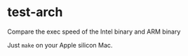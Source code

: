 # test-arch

Compare the exec speed of the Intel binary and ARM binary

Just `make` on your Apple silicon Mac.
